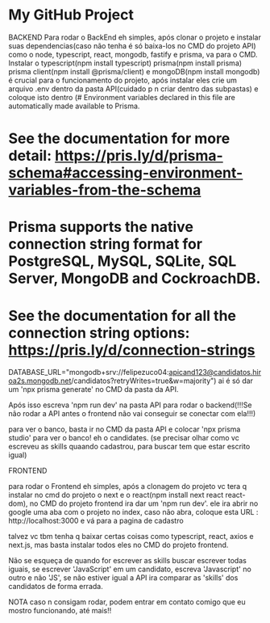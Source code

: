# My GitHub Project


BACKEND
Para rodar o BackEnd eh simples, após clonar o projeto e instalar suas dependencias(caso não tenha é só baixa-los no CMD do projeto API) como o node, typescript, react, mongodb, fastify e prisma, va para o CMD.
Instalar o typescript(npm install typescript) prisma(npm install prisma) prisma client(npm install @prisma/client) e mongoDB(npm install mongodb) é crucial para o funcionamento do projeto, após instalar eles crie um arquivo .env dentro da pasta API(cuidado p n criar dentro das subpastas) e coloque isto dentro (# Environment variables declared in this file are automatically made available to Prisma.
# See the documentation for more detail: https://pris.ly/d/prisma-schema#accessing-environment-variables-from-the-schema

# Prisma supports the native connection string format for PostgreSQL, MySQL, SQLite, SQL Server, MongoDB and CockroachDB.
# See the documentation for all the connection string options: https://pris.ly/d/connection-strings

DATABASE_URL="mongodb+srv://felipezuco04:apicand123@candidatos.hiroa2s.mongodb.net/candidatos?retryWrites=true&w=majority") 
ai é só dar um 'npx prisma generate' no CMD da pasta da API.

Após isso  escreva 'npm run dev' na pasta API para rodar o backend(!!!Se não rodar a API antes o frontend não vai conseguir se conectar com ela!!!)



para ver o banco, basta ir no CMD da pasta API e colocar 'npx prisma studio' para ver o banco! eh o candidates.
(se precisar olhar como vc escreveu as skills quaando cadastrou, para buscar tem que estar escrito igual)


FRONTEND

para rodar o Frontend eh simples, após a clonagem do projeto vc tera q instalar no cmd do projeto o next e o react(npm install next react react-dom), no CMD do projeto frontend  ira dar um 'npm run dev'.
ele ira abrir no google uma aba com o projeto no index, caso não abra, coloque esta URL : http://localhost:3000 e vá para a pagina de cadastro

talvez vc tbm tenha q baixar certas coisas como typescript, react, axios e next.js, mas basta instalar todos eles no CMD do projeto frontend.

Não se esqueça de quando for escrever as skills buscar escrever todas iguais, se escrever 'JavaScript' em um candidato, escreva 'Javascript' no outro e não 'JS', se não estiver igual a API ira comparar as 'skills' dos candidatos de forma errada.

NOTA
caso n consigam rodar, podem entrar em contato comigo que eu mostro funcionando, até mais!!

